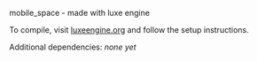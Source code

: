 mobile_space - made with luxe engine

To compile, visit [luxeengine.org](http://luxeengine.org) and follow the setup instructions.

Additional dependencies: *none yet*